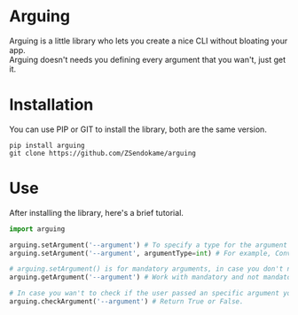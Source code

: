 # Arguing
Arguing is a little library who lets you create a nice CLI without bloating your app.<br>
Arguing doesn't needs you defining every argument that you wan't, just get it.

# Installation
You can use PIP or GIT to install the library, both are the same version.
```
pip install arguing
git clone https://github.com/ZSendokame/arguing
```

# Use
After installing the library, here's a brief tutorial.
```py
import arguing

arguing.setArgument('--argument') # To specify a type for the argument value, use the parameter "argumentType", like
arguing.setArgument('--argument', argumentType=int) # For example, Converts to int.

# arguing.setArgument() is for mandatory arguments, in case you don't need a mandatory argument you can just get it with
arguing.getArgument('--argument') # Work with mandatory and not mandatory arguments.

# In case you wan't to check if the user passed an specific argument you can use
arguing.checkArgument('--argument') # Return True or False.
```